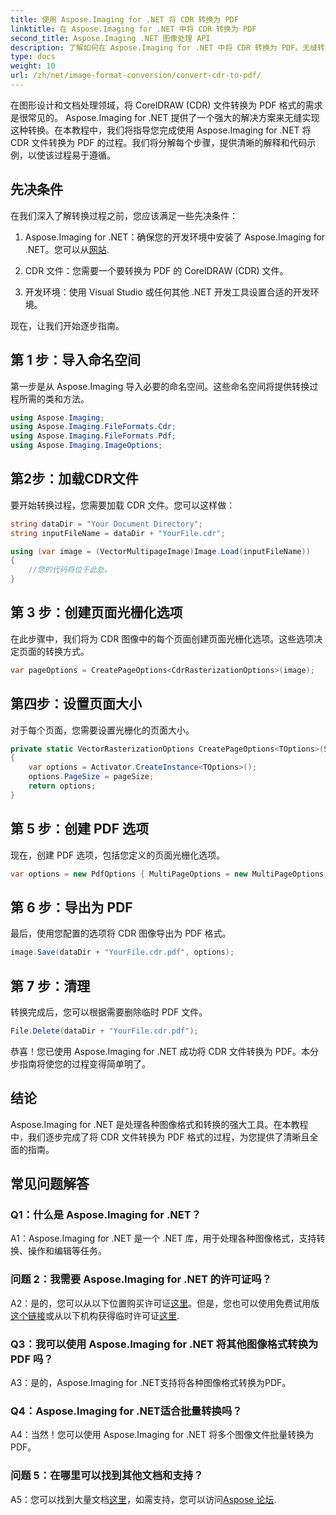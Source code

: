 ```yaml
---
title: 使用 Aspose.Imaging for .NET 将 CDR 转换为 PDF
linktitle: 在 Aspose.Imaging for .NET 中将 CDR 转换为 PDF
second_title: Aspose.Imaging .NET 图像处理 API
description: 了解如何在 Aspose.Imaging for .NET 中将 CDR 转换为 PDF。无缝转换的分步指南。
type: docs
weight: 10
url: /zh/net/image-format-conversion/convert-cdr-to-pdf/
---
```

在图形设计和文档处理领域，将 CorelDRAW (CDR) 文件转换为 PDF 格式的需求是很常见的。 Aspose.Imaging for .NET 提供了一个强大的解决方案来无缝实现这种转换。在本教程中，我们将指导您完成使用 Aspose.Imaging for .NET 将 CDR 文件转换为 PDF 的过程。我们将分解每个步骤，提供清晰的解释和代码示例，以使该过程易于遵循。

## 先决条件

在我们深入了解转换过程之前，您应该满足一些先决条件：

1.  Aspose.Imaging for .NET：确保您的开发环境中安装了 Aspose.Imaging for .NET。您可以从[网站](https://releases.aspose.com/imaging/net/).

2. CDR 文件：您需要一个要转换为 PDF 的 CorelDRAW (CDR) 文件。

3. 开发环境：使用 Visual Studio 或任何其他 .NET 开发工具设置合适的开发环境。

现在，让我们开始逐步指南。

## 第 1 步：导入命名空间

第一步是从 Aspose.Imaging 导入必要的命名空间。这些命名空间将提供转换过程所需的类和方法。

```csharp
using Aspose.Imaging;
using Aspose.Imaging.FileFormats.Cdr;
using Aspose.Imaging.FileFormats.Pdf;
using Aspose.Imaging.ImageOptions;
```

## 第2步：加载CDR文件

要开始转换过程，您需要加载 CDR 文件。您可以这样做：

```csharp
string dataDir = "Your Document Directory";
string inputFileName = dataDir + "YourFile.cdr";

using (var image = (VectorMultipageImage)Image.Load(inputFileName))
{
    //您的代码将位于此处。
}
```

## 第 3 步：创建页面光栅化选项

在此步骤中，我们将为 CDR 图像中的每个页面创建页面光栅化选项。这些选项决定页面的转换方式。

```csharp
var pageOptions = CreatePageOptions<CdrRasterizationOptions>(image);
```

## 第四步：设置页面大小

对于每个页面，您需要设置光栅化的页面大小。

```csharp
private static VectorRasterizationOptions CreatePageOptions<TOptions>(Size pageSize) where TOptions : VectorRasterizationOptions
{
    var options = Activator.CreateInstance<TOptions>();
    options.PageSize = pageSize;
    return options;
}
```

## 第 5 步：创建 PDF 选项

现在，创建 PDF 选项，包括您定义的页面光栅化选项。

```csharp
var options = new PdfOptions { MultiPageOptions = new MultiPageOptions { PageRasterizationOptions = pageOptions } };
```

## 第 6 步：导出为 PDF

最后，使用您配置的选项将 CDR 图像导出为 PDF 格式。

```csharp
image.Save(dataDir + "YourFile.cdr.pdf", options);
```

## 第 7 步：清理

转换完成后，您可以根据需要删除临时 PDF 文件。

```csharp
File.Delete(dataDir + "YourFile.cdr.pdf");
```

恭喜！您已使用 Aspose.Imaging for .NET 成功将 CDR 文件转换为 PDF。本分步指南将使您的过程变得简单明了。

## 结论

Aspose.Imaging for .NET 是处理各种图像格式和转换的强大工具。在本教程中，我们逐步完成了将 CDR 文件转换为 PDF 格式的过程，为您提供了清晰且全面的指南。

## 常见问题解答

### Q1：什么是 Aspose.Imaging for .NET？

A1：Aspose.Imaging for .NET 是一个 .NET 库，用于处理各种图像格式，支持转换、操作和编辑等任务。

### 问题 2：我需要 Aspose.Imaging for .NET 的许可证吗？

 A2：是的，您可以从以下位置购买许可证[这里](https://purchase.aspose.com/buy)。但是，您也可以使用免费试用版[这个链接](https://releases.aspose.com/)或从以下机构获得临时许可证[这里](https://purchase.aspose.com/temporary-license/).

### Q3：我可以使用 Aspose.Imaging for .NET 将其他图像格式转换为 PDF 吗？

A3：是的，Aspose.Imaging for .NET支持将各种图像格式转换为PDF。

### Q4：Aspose.Imaging for .NET适合批量转换吗？

A4：当然！您可以使用 Aspose.Imaging for .NET 将多个图像文件批量转换为 PDF。

### 问题 5：在哪里可以找到其他文档和支持？

 A5：您可以找到大量文档[这里](https://reference.aspose.com/imaging/net/)，如需支持，您可以访问[Aspose 论坛](https://forum.aspose.com/).